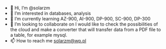 - 👋 Hi, I’m @solarzm
- 👀 I’m interested in databases, analysis
- 🌱 I’m currently learning AZ-900, AI-900, DP-900, SC-900, DP-300
- 💞️ I’m looking to collaborate on I would like to check the possibilities of the cloud and make a converter that will transfer data from a PDF file to a table, for example mysql.
- 📫 How to reach me solarzm@wp.pl

<!---
solarzm/solarzm is a ✨ special ✨ repository because its `README.md` (this file) appears on your GitHub profile.
You can click the Preview link to take a look at your changes.
--->
